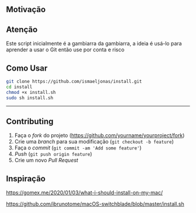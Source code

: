 ## Motivação

## Atenção
Este script inicialmente é a gambiarra da gambiarra, a ideia é usá-lo para aprender a usar o Git então use por conta e risco

## Como Usar
```bash
git clone https://github.com/ismaeljonas/install.git
cd install
chmod +x install.sh 
sudo sh install.sh
```


---
## Contributing

1. Faça o _fork_ do projeto (<https://github.com/yourname/yourproject/fork>)
2. Crie uma _branch_ para sua modificação (`git checkout -b feature`)
3. Faça o _commit_ (`git commit -am 'Add some feature'`)
4. _Push_ (`git push origin feature`)
5. Crie um novo _Pull Request_

## Inspiração
https://gomex.me/2020/01/03/what-i-should-install-on-my-mac/


https://github.com/ibrunotome/macOS-switchblade/blob/master/install.sh